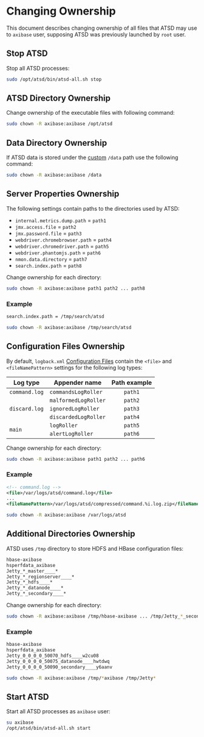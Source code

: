 # Changing Ownership

This document describes changing ownership of all files that ATSD may use to `axibase` user, supposing ATSD was previously launched by `root` user.

## Stop ATSD

Stop all ATSD processes:

```bash
sudo /opt/atsd/bin/atsd-all.sh stop
```

## ATSD Directory Ownership

Change ownership of the executable files with following command:

```bash
sudo chown -R axibase:axibase /opt/atsd
```

## Data Directory Ownership

If ATSD data is stored under the [custom](changing-data-directory.md#changing-the-directory-where-data-is-stored) `/data` path use the following command:

```bash
sudo chown -R axibase:axibase /data
```

## Server Properties Ownership

The following settings contain paths to the directories used by ATSD:

* `internal.metrics.dump.path` = `path1`
* `jmx.access.file` = `path2`
* `jmx.password.file` = `path3`
* `webdriver.chromebrowser.path` = `path4`
* `webdriver.chromedriver.path` = `path5`
* `webdriver.phantomjs.path` = `path6`
* `nmon.data.directory` = `path7`
* `search.index.path` = `path8`

Change ownership for each directory:

```bash
sudo chown -R axibase:axibase path1 path2 ... path8
```

### Example

```bash
search.index.path = /tmp/search/atsd
```

```bash
sudo chown -R axibase:axibase /tmp/search/atsd
```

## Configuration Files Ownership

By default, `logback.xml` [Configuration Files](editing-configuration-files.md#editing-configuration-files) contain the `<file>` and `<fileNamePattern>` settings for the following log types:

<table>
  <thead>
    <tr>
      <th>Log type</th>
      <th>Appender name</th>
      <th>Path example</th>
    </tr>
  </thead>
  <tbody>
    <tr>
      <td><code>command.log</code></td>
      <td><code>commandsLogRoller</code></td>
      <td align="center"><code>path1</code></td>
    </tr>
    <tr>
      <td rowspan=3><code>discard.log</code></td>
      <td><code>malformedLogRoller</code></td>
      <td align="center"><code>path2</code></td>
    </tr>
    <tr>
      <td><code>ignoredLogRoller</code></td>
      <td align="center"><code>path3</code></td>
    </tr>
    <tr>
      <td><code>discardedLogRoller</code></td>
      <td align="center"><code>path4</code></td>
    </tr>
    <tr>
      <td rowspan=2><code>main</code></td>
      <td><code>logRoller</code></td>
      <td align="center"><code>path5</code></td>
    </tr>
    <tr>
      <td><code>alertLogRoller</code></td>
      <td align="center"><code>path6</code></td>
    </tr>
  </tbody>
</table>

Change ownership for each directory:

```bash
sudo chown -R axibase:axibase path1 path2 ... path6
```

### Example

```xml
<!-- command.log -->
<file>/var/logs/atsd/command.log</file>
...
<fileNamePattern>/var/logs/atsd/compressed/command.%i.log.zip</fileNamePattern>
```

```bash
sudo chown -R axibase:axibase /var/logs/atsd
```

## Additional Directories Ownership

ATSD uses `/tmp` directory to store HDFS and HBase configuration files:

```bash
hbase-axibase
hsperfdata_axibase
Jetty_*_master____*
Jetty_*_regionserver____*
Jetty_*_hdfs____*
Jetty_*_datanode____*
Jetty_*_secondary____*
```

Change ownership for each directory:

```bash
sudo chown -R axibase:axibase /tmp/hbase-axibase ... /tmp/Jetty_*_secondary____*
```

### Example

```bash
hbase-axibase
hsperfdata_axibase
Jetty_0_0_0_0_50070_hdfs____w2cu08
Jetty_0_0_0_0_50075_datanode____hwtdwq
Jetty_0_0_0_0_50090_secondary____y6aanv
```

```bash
sudo chown -R axibase:axibase /tmp/*axibase /tmp/Jetty*
```

## Start ATSD

Start all ATSD processes as `axibase` user:

```bash
su axibase
/opt/atsd/bin/atsd-all.sh start
```
